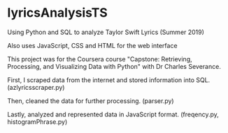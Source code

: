 # lyricsAnalysisTS
Using Python and SQL to analyze Taylor Swift Lyrics (Summer 2019)

Also uses JavaScript, CSS and HTML for the web interface

This project was for the Coursera course "Capstone: Retrieving, Processing, and Visualizing Data with Python" with Dr Charles Severance.

First, I scraped data from the internet and stored information into SQL. (azlyricsscraper.py)

Then, cleaned the data for further processing. (parser.py)

Lastly, analyzed and represented data in JavaScript format. (freqency.py, histogramPhrase.py)
